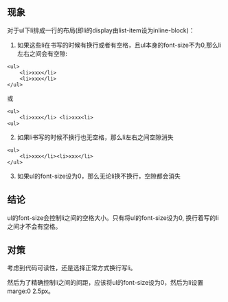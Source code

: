 ## 现象
对于ul下li排成一行的布局(即li的display由list-item设为inline-block)：

1. 如果这些li在书写的时候有换行或者有空格，且ul本身的font-size不为0,那么li左右之间会有空隙:

```
<ul>
    <li>xxx</li>
    <li>xxx</li>
</ul>
```
或
```
<ul>
    <li>xxx</li> <li>xxx<li>
<ul>
```

2. 如果li书写的时候不换行也无空格，那么li左右之间空隙消失
```
<ul>
    <li>xxx</li><li>xxx</li>
</ul>
```

3. 如果ul的font-size设为0，那么无论li换不换行，空隙都会消失

## 结论
ul的font-size会控制li之间的空格大小。只有将ul的font-size设为0, 换行着写的li之间才不会有空格。

## 对策
考虑到代码可读性，还是选择正常方式换行写li。

然后为了精确控制li之间的间距，应该将ul的font-size设为0，然后为li设置marge:0 2.5px。

